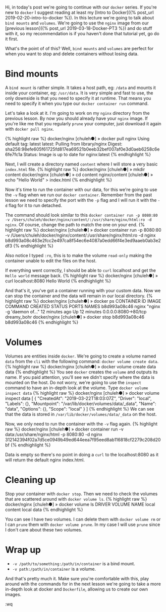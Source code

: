 Hi, in today's post we're going to continue with our `docker` series. If you're new to `docker` I suggest reading at least my [Intro to Docker]({% post_url 2019-02-20-intro-to-docker %}).
In this lecture we're going to talk about `bind mounts` and `volumes`.
We're going to use the `nginx` image from our [previous lesson]({% post_url 2019-03-18-Docker-PT3 %}) and do stuff with it, so my recommendation is if you haven't done that tutorial yet, go do it first.

What's the point of of this? Well, `bind mounts` and `volumes` are perfect for when you want to stop and delete containers without losing data.

Bind mounts
====================
A `bind mount` is rather simple. It takes a host path, eg: `/data` and mounts it inside your container, eg: `/usr/data`.
It is very simple and fast to use, the only downside is that you need to specify it at runtime. That means you need to specify it when you type our `docker container run` command.

Let's take a look at it. I'm going to work on my `nginx` directory from the previous lesson. By now you should already have your `nginx` image. If you're like me that you regularly `prune` your computer, just download it again with `docker pull nginx`.

{% highlight raw %}
docker/nginx [chuleh●] » docker pull nginx
Using default tag: latest
latest: Pulling from library/nginx
Digest: sha256:98efe605f61725fd817ea69521b0eeb32bef007af0e3d0aeb6258c6e6fe7fc1a
Status: Image is up to date for nginx:latest
{% endhighlight %}

Next, I will create a directory named `content` where I will store a very basic `index.html` file.
{% highlight raw %}
docker/nginx [chuleh●] » mkdir content
docker/nginx [chuleh●] » cd content
nginx/content [chuleh●] » echo "Hello World" > index.html
{% endhighlight %}

Now it's time to run the container with our data, for this we're going to use the `-v` flag when we run our `docker container`. Remember from the past lesson we need to specify the port with the `-p` flag and I will run it with the `-d` flag for it to run detached.

The command should look similar to this `docker container run -p 8080:80 -v /Users/chuleh/docker/nginx/content/:/usr/share/nginx/html:ro -d nginx`.
Of course, change the path to match the one on your end.
{% highlight raw %}
docker/nginx [chuleh●] » docker container run -p 8080:80 -v /Users/chuleh/docker/nginx/content/:/usr/share/nginx/html:ro -d nginx
b8d993a08c463e2fcc2e497ca8f54ec6e4087a0edd66f4e3ed9aaeb0ab3e2df3
{% endhighlight %}

Also notice I typed `:ro`, this is to make the volume `read-only` making the container unable to edit the files on the host.

If everything went correctly, I should be able to `curl` localhost and get the `Hello world` message back.
{% highlight raw %}
docker/nginx [chuleh●] » curl localhost:8080
Hello World
{% endhighlight %}

And that's it, you've got a container running with your custom data. Now we can stop the container and the data will remain in our local directory.
{% highlight raw %}
docker/nginx [chuleh●] » docker ps
CONTAINER ID        IMAGE               COMMAND                  CREATED             STATUS              PORTS                  NAMES
b8d993a08c46        nginx               "nginx -g 'daemon of…"   12 minutes ago      Up 12 minutes       0.0.0.0:8080->80/tcp   dreamy_bohr
docker/nginx [chuleh●] » docker stop b8d993a08c46
b8d993a08c46
{% endhighlight %}


Volumes
================
Volumes are entities inside `docker`. We're going to create a volume named `data` from the `cli` with the following command: `docker volume create data`.
{% highlight raw %}
docker/nginx [chuleh●] » docker volume create data
data
{% endhighlight %}
You see `docker` creates the `volume` and outputs its name. If you paid attention, you'll see we didn't specify where the data is mounted on the host. Do not worry, we're going to use the `inspect` command to have an in-depth look at the volume.
Type `docker volume inspect data`
{% highlight raw %}
docker/nginx [chuleh●] » docker volume inspect data
[
    {
        "CreatedAt": "2019-03-22T18:03:07Z",
        "Driver": "local",
        "Labels": {},
        "Mountpoint": "/var/lib/docker/volumes/data/_data",
        "Name": "data",
        "Options": {},
        "Scope": "local"
    }
]
{% endhighlight %}
We can see that the data is stored in `/var/lib/docker/volumes/data/_data` on the host.

Now, we only need to run the container with the `-v` flag again.
{% highlight raw %}
docker/nginx [chuleh●] » docker container run -v data:/usr/share/nginx/html -p 8080:80 -d nginx
312142394f02a7d5ce0949b49ed644eea7f95eed8ab116818cf2279c208d20bf
{% endhighlight %}

Data is empty so there's no point in doing a `curl` to the localhost:8080 as it will return the default nginx index.html.

Cleaning up
===========
Stop your container with `docker stop`. Then we need to check the volumes that are scattered around with `docker volume ls`.
{% highlight raw %}
docker/nginx [chuleh●] » docker volume ls
DRIVER              VOLUME NAME
local               content
local               data
{% endhighlight %}

You can see I have two volumes. I can delete them with `docker volume rm` or I can `prune` them with `docker volume prune`. In my case I will use `prune` since I don't care about these two volumes.




Wrap up
=======
- `-v /path/to/something:/path/in/container` is a bind mount.
- `-v path:/path/in/container` is a volume.

And that's pretty much it. Make sure you're comfortable with this, play around with the commands for in the next lesson we're going to take a more in-depth look at docker and `Dockerfile`, allowing us to create our own images.

:wq
